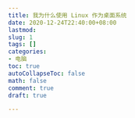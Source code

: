 ```yaml
---
title: 我为什么使用 Linux 作为桌面系统
date: 2020-12-24T22:40:00+08:00
lastmod: 
slug: 1
tags: []
categories:
- 电脑
toc: true
autoCollapseToc: false
math: false
comment: true
draft: true

---
```

